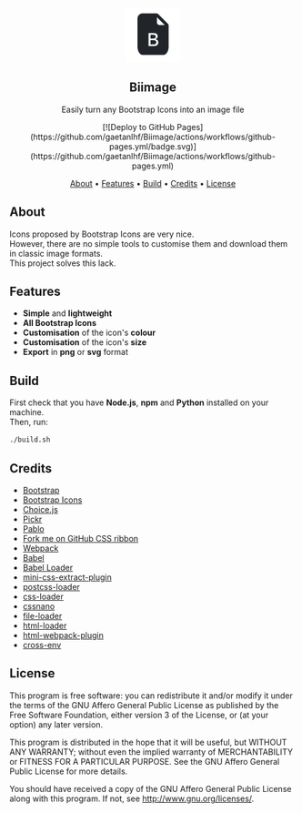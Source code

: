 <p align="center"><img src="/src/img/android-chrome-96x96.png"></p>
<h2 align="center">Biimage</h2>
<p align="center">Easily turn any Bootstrap Icons into an image file </p>
<p align="center">
  [![Deploy to GitHub Pages](https://github.com/gaetanlhf/Biimage/actions/workflows/github-pages.yml/badge.svg)](https://github.com/gaetanlhf/Biimage/actions/workflows/github-pages.yml)
</p>
<p align="center">
  <a href="#about">About</a> •
  <a href="#features">Features</a> •
  <a href="#build">Build</a> •
  <a href="#credits">Credits</a> •
  <a href="#license">License</a>
</p>

## About

Icons proposed by Bootstrap Icons are very nice.  
However, there are no simple tools to customise them and download them in classic image formats.  
This project solves this lack.

## Features

- **Simple** and **lightweight**
- **All Bootstrap Icons**
- **Customisation** of the icon's **colour**
- **Customisation** of the icon's **size**
- **Export** in **png** or **svg** format

## Build

First check that you have **Node.js**, **npm** and **Python** installed on your machine.  
Then, run:  
```bash
./build.sh
```

## Credits

- [Bootstrap](https://getbootstrap.com/)
- [Bootstrap Icons](https://icons.getbootstrap.com/)
- [Choice.js](https://choices-js.github.io/Choices/)
- [Pickr](https://simonwep.github.io/pickr/)
- [Pablo](http://pablojs.com/)
- [Fork me on GitHub CSS ribbon](https://simonwhitaker.github.io/github-fork-ribbon-css/)
- [Webpack](https://webpack.js.org/)
- [Babel](https://babeljs.io/)
- [Babel Loader](https://github.com/babel/babel-loader)
- [mini-css-extract-plugin](https://github.com/webpack-contrib/mini-css-extract-plugin)
- [postcss-loader](https://github.com/webpack-contrib/postcss-loader)
- [css-loader](https://github.com/webpack-contrib/css-loader)
- [cssnano](https://cssnano.co/)
- [file-loader](https://github.com/webpack-contrib/file-loader)
- [html-loader](https://github.com/webpack-contrib/html-loader)
- [html-webpack-plugin](https://github.com/jantimon/html-webpack-plugin)
- [cross-env](https://github.com/kentcdodds/cross-env)

## License

This program is free software: you can redistribute it and/or modify it under the terms of the GNU Affero General Public License as published by the Free Software Foundation, either version 3 of the License, or (at your option) any later version.

This program is distributed in the hope that it will be useful, but WITHOUT ANY WARRANTY; without even the implied warranty of MERCHANTABILITY or FITNESS FOR A PARTICULAR PURPOSE. See the GNU Affero General Public License for more details.

You should have received a copy of the GNU Affero General Public License along with this program. If not, see http://www.gnu.org/licenses/.

